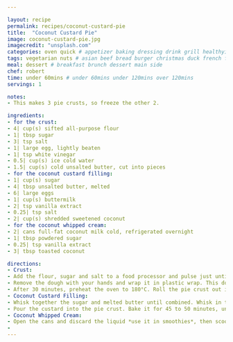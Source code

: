 ```yaml
---

layout: recipe
permalink: recipes/coconut-custard-pie 
title:  "Coconut Custard Pie"
image: coconut-custard-pie.jpg 
imagecredit: "unsplash.com" 
categories: oven quick # appetizer baking dressing drink grill healthyish marinade oven pickling quick raw salad sandwich sauce snack soup
tags: vegetarian nuts # asian beef bread burger christmas duck french fruit indian italian mexican nuts pasta pork poultry rice seafood thanksgiving vegetarian
meal: dessert # breakfast brunch dessert main side
chef: robert 
time: under 60mins # under 60mins under 120mins over 120mins
servings: 1 

notes:
- This makes 3 pie crusts, so freeze the other 2.

ingredients:
- for the crust: 
- 4| cup(s) sifted all-purpose flour
- 1| tbsp sugar
- 3| tsp salt
- 1| large egg, lightly beaten
- 1| tsp white vinegar
- 0.5| cup(s) ice cold water
- 1.5| cup(s) cold unsalted butter, cut into pieces
- for the coconut custard filling:
- 1| cup(s) sugar
- 4| tbsp unsalted butter, melted
- 6| large eggs
- 1| cup(s) buttermilk
- 2| tsp vanilla extract
- 0.25| tsp salt
- 2| cup(s) shredded sweetened coconut
- for the coconut whipped cream:
- 2| cans full-fat coconut milk cold, refrigerated overnight
- 1| tbsp powdered sugar
- 0.25| tsp vanilla extract
- 3| tbsp toasted coconut

directions:
- Crust:
- Add the flour, sugar and salt to a food processor and pulse just until combined. In a small bowl, whisk mix together the egg, vinegar and water. Add the cold butter pieces into the food processor and pulse until small coarse crumbs remain. Sprinkle the water/egg mixture over the flour and pulse again until the dough comes together.
- Remove the dough with your hands and wrap it in plastic wrap. This dough makes enough for 3 pie crusts, so you can either separate it into 3 sections now, or separate it after it’s refrigerated. Refrigerate the dough for 30 minutes.
- After 30 minutes, preheat the oven to 180°C. Roll the pie crust out into a circle. Fold it in half to pick it up and gently place it in the plate, unfolding as you go and trimming any excess off of the edges – you can also use a fork to press the edges down. At this point, I covered my crust with parchment paper, filled it with dry beans *or pie weights* and bake for 10 minutes. Once finished, tap any bubbles on the bottom with a fork.
- Coconut Custard Filling:
- Whisk together the sugar and melted butter until combined. Whisk in the eggs and the buttermilk. Whisk in the vanilla and salt. Fold in the shredded coconut.
- Pour the custard into the pie crust. Bake it for 45 to 50 minutes, until the center isn’t jiggly and the custard is golden brown on top. If needed, you can cover the pie crust edges with foil if they are getting too dark. Let the pie cool completely. Right before serving, make the coconut whipped cream and top the pie with it. Sprinkle on the toasted coconut.
- Coconut Whipped Cream:
- Open the cans and discard the liquid *use it in smoothies*, then scoop the firm coconut meat into the bowl of your electric mixer. Beat on medium-high speed until completely whipped and thick. Beat in the vanilla extract and powdered sugar. Spread it on the cooled pie right before serving. Sprinkle with toasted coconut!
- 
--- 
```

